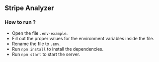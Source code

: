## Stripe Analyzer

### How to run ?

-   Open the file `.env-example`.
-   Fill out the proper values for the environment variables inside the file.
-   Rename the file to `.env`.
-   Run `npm install` to install the dependencies.
-   Run `npm start` to start the server.
